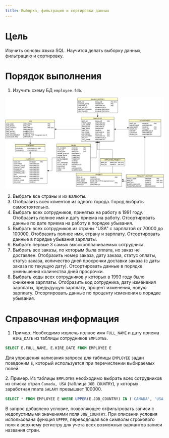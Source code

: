 ```yaml
---
title: Выборка, фильтрация и сортировка данных
---
```


# Цель

Изучить основы языка SQL. Научится делать выборку данных, фильтрацию и
сортировку.

# Порядок выполнения

1.  Изучить схему БД `employee.fdb`.

![image](img/design/employee_er.png)

2.  Выбрать все страны и их валюты.
3.  Отобразить всех клиентов из одного города. Город выбрать
    самостоятельно.
4.  Выбрать всех сотрудников, принятых на работу в 1991 году. Отобразить
    полное имя и дату приема на работу. Отсортировать данные по дате
    приема на работу в порядке убывания.
5.  Выбрать всех сотрудников из страны \"USA\" с зарплатой от 70000
    до 100000. Отобразить полное имя, страну и зарплату. Отсортировать
    данные в порядке убывания зарплаты.
6.  Выбрать первые 3 самых высокооплачиваемых сотрудника.
7.  Выбрать все заказы, по которым была оплата, но заказ не доставлен.
    Отобразить номер заказа, дату заказа, статус оплаты, статус заказа,
    количество дней просрочки доставки заказа (с даты заказа по текущую
    дату). Отсортировать данные в порядке уменьшения количества дней
    просрочки.
8.  Выбрать коды всех сотрудников у которых в 1993 году было снижение
    зарплаты. Отобразить код сотрудника, дату изменения зарплаты,
    предыдущую зарплату, процент изменения, новую зарплату.
    Отсортировать данные по проценту изменения в порядке убывания.

# Справочная информация

1.  Пример. Необходимо извлечь полное имя `FULL_NAME` и дату
    приема `HIRE_DATE` из таблицы сотрудников `EMPLOYEE`.

``` sql
SELECT E.FULL_NAME, E.HIRE_DATE FROM EMPLOYEE E
```

Для упрощения написания запроса для таблицы `EMPLOYEE` задан
псевдоним `E`, который используется при перечислении
выбираемых полей.

2\. Пример. Из таблицы `EMPLOYEE` необходимо выбрать всех
сотрудников из списка стран `Canada, USA` (таблица
`JOB_COUNTRY`), у которых заработная плата
`SALARY` превышает 100000.

``` sql
SELECT * FROM EMPLOYEE E WHERE UPPER(E.JOB_COUNTRY) IN ('CANADA', 'USA')  AND E.SALARY > 100000
```

В запрос добавлено условие, позволяющее отфильтровать записи с
недопустимыми значениями поля `JOB_COUNTRY`. При описании
условия использована функция `UPPER`, переводящая все
символы строкового поля к верхнему регистру для учета всех возможных
вариантов записи названия стран.
